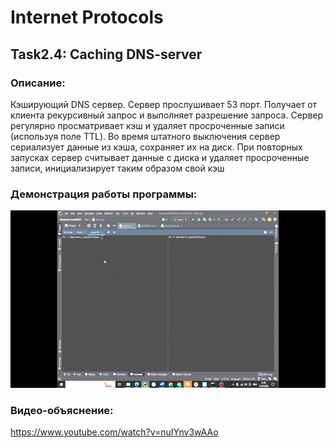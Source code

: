 # Internet Protocols
## Task2.4: Caching DNS-server

### Описание:
Кэширующий DNS сервер. Сервер прослушивает 53 порт. Получает от клиента рекурсивный запрос и выполняет разрешение запроса. Сервер регулярно просматривает кэш и удаляет просроченные записи (используя поле TTL). Во время штатного выключения сервер сериализует данные из кэша, сохраняет их на диск. При повторных запусках сервер считывает данные с диска и удаляет просроченные записи, инициализирует таким образом свой кэш


### Демонстрация работы программы:

![](gif/gif_dns.gif)

### Видео-объяснение:

https://www.youtube.com/watch?v=nuIYnv3wAAo

